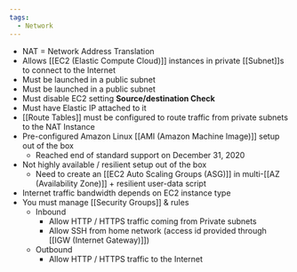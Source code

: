 ```yaml
---
tags:
  - Network
---
```

- NAT = Network Address Translation
- Allows [[EC2 (Elastic Compute Cloud)]] instances in private [[Subnet]]s to connect to the Internet
- Must be launched in a public subnet
- Must be launched in a public subnet
- Must disable EC2 setting __Source/destination Check__
- Must have Elastic IP attached to it
- [[Route Tables]] must be configured to route traffic from private subnets to the NAT Instance
- Pre-configured Amazon Linux [[AMI (Amazon Machine Image)]] setup out of the box
	- Reached end of standard support on December 31, 2020
- Not highly available / resilient setup out of the box
	- Need to create an [[EC2 Auto Scaling Groups (ASG)]] in multi-[[AZ (Availability Zone)]] + resilient user-data script
- Internet traffic bandwidth depends on EC2 instance type
- You must manage [[Security Groups]] & rules
	- Inbound
		- Allow HTTP / HTTPS traffic coming from Private subnets
		- Allow SSH from home network (access id provided through [[IGW (Internet Gateway)]])
	- Outbound
		- Allow HTTP / HTTPS traffic to the Internet
